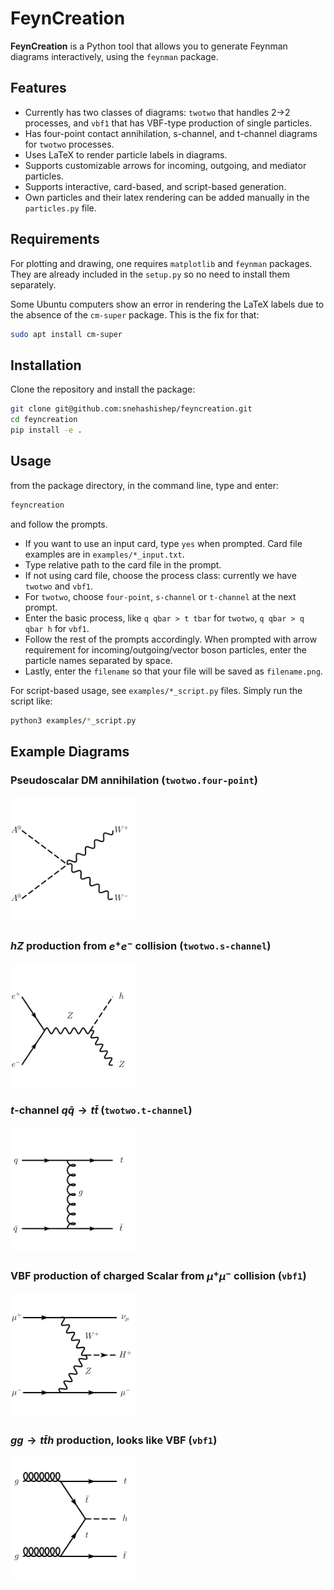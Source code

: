 # FeynCreation

**FeynCreation** is a Python tool that allows you to generate Feynman diagrams interactively, using the `feynman` package.

## Features

- Currently has two classes of diagrams: `twotwo` that handles 2->2 processes, and `vbf1` that has VBF-type production of single particles.
- Has four-point contact annihilation, s-channel, and t-channel diagrams for `twotwo` processes.
- Uses LaTeX to render particle labels in diagrams.
- Supports customizable arrows for incoming, outgoing, and mediator particles.
- Supports interactive, card-based, and script-based generation.
- Own particles and their latex rendering can be added manually in the `particles.py` file.

## Requirements

For plotting and drawing, one requires `matplotlib` and `feynman` packages. They are already included in the `setup.py` so no need to install them separately.

Some Ubuntu computers show an error in rendering the LaTeX labels due to the absence of the `cm-super` package. This is the fix for that:
```bash
sudo apt install cm-super
```

## Installation

Clone the repository and install the package:

```bash
git clone git@github.com:snehashishep/feyncreation.git
cd feyncreation
pip install -e .
```

## Usage

from the package directory, in the command line, type and enter:

```bash
feyncreation
```

and follow the prompts.

- If you want to use an input card, type `yes` when prompted. Card file examples are in `examples/*_input.txt`.
- Type relative path to the card file in the prompt.
- If not using card file, choose the process class: currently we have `twotwo` and `vbf1`.
- For `twotwo`, choose `four-point`, `s-channel` or `t-channel` at the next prompt.
- Enter the basic process, like `q qbar > t tbar` for `twotwo`, `q qbar > q qbar h` for `vbf1`.
- Follow the rest of the prompts accordingly. When prompted with arrow requirement for incoming/outgoing/vector boson particles, enter the particle names separated by space.
- Lastly, enter the `filename` so that your file will be saved as `filename.png`.

For script-based usage, see `examples/*_script.py` files. Simply run the script like:

```bash
python3 examples/*_script.py
```

## Example Diagrams

### Pseudoscalar DM annihilation (`twotwo.four-point`)
<img src="examples/dm_annihilation.png" alt="four-point" width="200"/>

### $hZ$ production from $e^+ e^-$ collision (`twotwo.s-channel`)
<img src="examples/ee_hz_schannel.png" alt="s-channel" width="200"/>

### $t$-channel $q\bar{q}\to t\bar{t}$ (`twotwo.t-channel`)
<img src="examples/qq_tt_tchannel.png" alt="t-channel" width="200"/>

### VBF production of charged Scalar from $\mu^+ \mu^-$ collision (`vbf1`)
<img src="examples/vbf_mupmun_munuhp.png" alt="VBF" width="200"/>

### $gg \to t\bar{t}h$ production, looks like VBF (`vbf1`)
<img src="examples/gg_tth.png" alt="VBFlike" width="200"/> 
